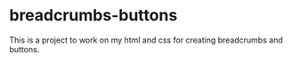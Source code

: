 # breadcrumbs-buttons
This is a project to work on my html and css for creating breadcrumbs and buttons.
